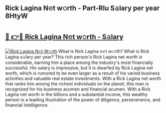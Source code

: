 ## Rick Lagina N𝚎t w𝚘rth - Part-RIu S𝚊lary per year 8HtyW

# <h2><a href="http://gc1ei0.nevu.top/?p=Rick+Lagina">🔗 👉🔴 Rick Lagina N𝚎t w𝚘rth - S𝚊lary</a></h2>

[![Rick Lagina N𝚎t W𝚘rth](https://i.imgur.com/Oavwk0R.jpeg)](http://gc1ei0.nevu.top/?p=Rick+Lagina)
What is Rick Lagina n𝚎t w𝚘rth? What is Rick Lagina s𝚊lary per year?
This rich person's Rick Lagina net worth is considerable, earning him a place among the industry's most financially successful. His salary is impressive, but it is dwarfed by Rick Lagina net worth, which is rumored to be even larger as a result of his varied business activities and valuable real estate investments. With a Rick Lagina net worth that ranks him among the richest individuals on the planet, this man is recognized for his business acumen and financial acumen. With a Rick Lagina net worth in the billions and a substantial income, this wealthy person is a leading illustration of the power of diligence, perseverance, and financial intelligence.
